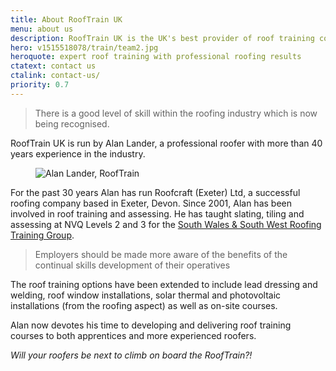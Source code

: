 ```yaml
---
title: About RoofTrain UK
menu: about us
description: RoofTrain UK is the UK's best provider of roof training courses for novice roofers and expert professionals in the roofing and construction industries.
hero: v1515518078/train/team2.jpg
heroquote: expert roof training with professional roofing results
ctatext: contact us
ctalink: contact-us/
priority: 0.7
---
```


> There is a good level of skill within the roofing industry which is now being recognised.

RoofTrain UK is run by Alan Lander, a professional roofer with more than 40 years experience in the industry.

<figure data-href="[imagecdn]v1516298724/train/alan-lander.jpg" class="progressive replace inline">
  <img src="[imagecdn]c_scale,w_50/v1516298724/train/alan-lander.jpg" alt="Alan Lander, RoofTrain" class="preview" />
</figure>

For the past 30 years Alan has run Roofcraft (Exeter) Ltd, a successful roofing company based in Exeter, Devon. Since 2001, Alan has been involved in roof training and assessing. He has taught slating, tiling and assessing at NVQ Levels 2 and 3 for the [South Wales & South West Roofing Training Group](http://www.swrtg.co.uk/).

> Employers should be made more aware of the benefits of the continual skills development of their operatives

The roof training options have been extended to include lead dressing and welding, roof window installations, solar thermal and photovoltaic installations (from the roofing aspect) as well as on-site courses.

Alan now devotes his time to developing and delivering roof training courses to both apprentices and more experienced roofers.

*Will your roofers be next to climb on board the RoofTrain?!*
